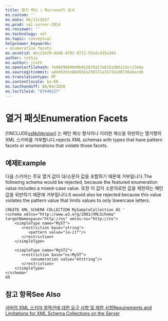 ```yaml
---
title: 열거 패싯 | Microsoft 문서
ms.custom: ''
ms.date: 06/13/2017
ms.prod: sql-server-2014
ms.reviewer: ''
ms.technology: xml
ms.topic: conceptual
helpviewer_keywords:
- enumeration facets
ms.assetid: dec23a79-ddd6-4701-9721-55a2c435a34d
author: rothja
ms.author: jroth
ms.openlocfilehash: 7e06598890d9b652879327e0351db5113cc17e6a
ms.sourcegitcommit: ad4d92dce894592a259721a1571b1d8736abacdb
ms.translationtype: MT
ms.contentlocale: ko-KR
ms.lasthandoff: 08/04/2020
ms.locfileid: "87646227"
---
```

# <a name="enumeration-facets"></a><span data-ttu-id="75dc1-102">열거 패싯</span><span class="sxs-lookup"><span data-stu-id="75dc1-102">Enumeration Facets</span></span>
  [!INCLUDE[ssNoVersion](../../includes/ssnoversion-md.md)] <span data-ttu-id="75dc1-103">는 패턴 패싯 형식이나 이러한 패싯을 위반하는 열거형의 XML 스키마를 거부합니다.</span><span class="sxs-lookup"><span data-stu-id="75dc1-103">rejects XML schemas with types that have pattern facets or enumerations that violate those facets.</span></span>  
  
## <a name="example"></a><span data-ttu-id="75dc1-104">예제</span><span class="sxs-lookup"><span data-stu-id="75dc1-104">Example</span></span>  
 <span data-ttu-id="75dc1-105">다음 스키마는 주요 열거 값이 대/소문자 값을 포함하기 때문에 거부됩니다.</span><span class="sxs-lookup"><span data-stu-id="75dc1-105">The following schema would be rejected, because the featured enumeration value includes a mixed-case value.</span></span> <span data-ttu-id="75dc1-106">또한 이 값이 소문자로만 값을 제한하는 패턴 값을 위반하기 때문에 거부됩니다.</span><span class="sxs-lookup"><span data-stu-id="75dc1-106">It would also be rejected because this value violates the pattern value that limits values to only lowercase letters.</span></span>  
  
```  
CREATE XML SCHEMA COLLECTION MySampleCollection AS '  
<schema xmlns="http://www.w3.org/2001/XMLSchema" targetNamespace="http://ns" xmlns:ns="http://ns">  
    <simpleType name="MyST">  
       <restriction base="string">  
          <pattern value="[a-z]*"/>  
       </restriction>  
    </simpleType>  
  
    <simpleType name="MyST2">  
       <restriction base="ns:MyST">  
           <enumeration value="mYstring"/>  
       </restriction>  
    </simpleType>  
</schema>'  
GO  
```  
  
## <a name="see-also"></a><span data-ttu-id="75dc1-107">참고 항목</span><span class="sxs-lookup"><span data-stu-id="75dc1-107">See Also</span></span>  
 [<span data-ttu-id="75dc1-108">서버의 XML 스키마 컬렉션에 대한 요구 사항 및 제한 사항</span><span class="sxs-lookup"><span data-stu-id="75dc1-108">Requirements and Limitations for XML Schema Collections on the Server</span></span>](requirements-and-limitations-for-xml-schema-collections-on-the-server.md)  
  
  
